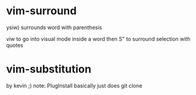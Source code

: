 
# vim-surround
  ysiw) surrounds word with parenthesis

  viw to go into visual mode inside a word
  then S" to surround selection with quotes


# vim-substitution
  by kevin ;)
  note: PlugInstall basically just does git clone

